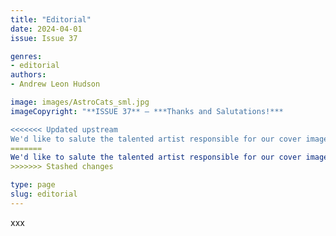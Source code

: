 ```yaml
---
title: "Editorial"
date: 2024-04-01
issue: Issue 37

genres:
- editorial
authors:
- Andrew Leon Hudson

image: images/AstroCats_sml.jpg
imageCopyright: "**ISSUE 37** – ***Thanks and Salutations!***

<<<<<<< Updated upstream
We'd like to salute the talented artist responsible for our cover image, **AstroCats**: [Michal Kváč](https://linktr.ee/kvacm), a freelance environment concept artist and illustrator from Czech Republic. Click that link to check out his work or make contact (or you could click [here](https://www.youtube.com/watch?v=IlCzFe8E3Dg) to see a time-lapse video of him in action – quite a long watch, but interesting to skip through at least). Many thanks, Michal!"
=======
We'd like to salute the talented artist responsible for our cover image, **AstroCats**: [Michal Kváč](https://linktr.ee/kvacm), a freelance environment concept artist and illustrator from Czech Republic. Click the link to check out his work or make contact (or you could click [here](https://www.youtube.com/watch?v=IlCzFe8E3Dg) to see a time-lapse video of him in action – quite a long watch, but interesting to skip through at least). Many thanks, Michal!"
>>>>>>> Stashed changes

type: page
slug: editorial
---
```


xxx
